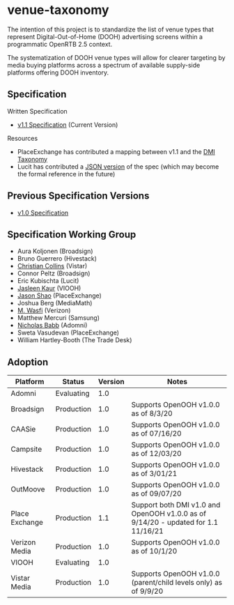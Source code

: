 # venue-taxonomy

The intention of this project is to standardize the list of venue types that represent
Digital-Out-of-Home (DOOH) advertising screens within a programmatic OpenRTB 2.5 context.

The systematization of DOOH venue types will allow for clearer targeting by media buying
platforms across a spectrum of available supply-side platforms offering DOOH inventory.

## Specification

Written Specification

* [v1.1 Specification](./specification-1.1.md) (Current Version)

Resources
* PlaceExchange has contributed a mapping between v1.1 and the [DMI Taxonomy](./DMI%20to%20OpenOOH%201.1%20Mapping.csv)
* Lucit has contributed a [JSON version](./specification.json) of the spec (which may become the formal reference in the future)

## Previous Specification Versions
* [v1.0 Specification](./specification-1.0.md)

## Specification Working Group

* Aura Koljonen (Broadsign)
* Bruno Guerrero (Hivestack)
* [Christian Collins](https://github.com/christiancollins11) (Vistar)
* Connor Peltz (Broadsign)
* Eric Kubischta (Lucit)
* [Jasleen Kaur](https://github.com/jasleenk-viooh) (VIOOH)
* [Jason Shao](https://github.com/jayshao) (PlaceExchange)
* Joshua Berg (MediaMath)
* [M. Wasfi](https://github.com/mowasfi7) (Verizon)
* Matthew Mercuri (Samsung)
* [Nicholas Babb](https://github.com/ndbabb) (Adomni)
* Sweta Vasudevan (PlaceExchange)
* William Hartley-Booth (The Trade Desk)

## Adoption

| Platform | Status | Version | Notes |
| ----------- | ------ | ------- | ----- |
| Adomni | Evaluating | 1.0 |  |
| Broadsign | Production | 1.0 | Supports OpenOOH v1.0.0 as of 8/3/20 |
| CAASie | Production | 1.0 | Supports OpenOOH v1.0.0 as of 07/16/20 |
| Campsite | Production | 1.0 | Supports OpenOOH v1.0.0 as of 12/03/20 |
| Hivestack | Production | 1.0 | Supports OpenOOH v1.0.0 as of 3/01/21 |
| OutMoove | Production | 1.0 | Supports OpenOOH v1.0.0 as of 09/07/20 |
| Place Exchange | Production | 1.1 | Support both DMI v1.0 and OpenOOH v1.0.0 as of 9/14/20 - updated for 1.1 11/16/21 |
| Verizon Media | Production | 1.0 | Supports OpenOOH v1.0.0 as of 10/1/20 |
| VIOOH | Evaluating | 1.0 |  |
| Vistar Media | Production | 1.0 | Supports OpenOOH v1.0.0 (parent/child levels only) as of 9/9/20
